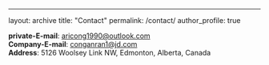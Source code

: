 ---
layout: archive
title: "Contact"
permalink: /contact/
author_profile: true

**private-E-mail**: aricong1990@outlook.com <br/>
**Company-E-mail**: conganran1@jd.com <br/>
**Address**: 5126 Woolsey Link NW, Edmonton, Alberta, Canada
